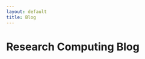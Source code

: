 ```yaml
---
layout: default
title: Blog
---
```


<style>
    .blog-card {
        border: 1px solid #ddd;
        border-radius: 8px;
        padding: 20px;
        margin-bottom: 20px;
        transition: box-shadow 0.3s ease;
    }
    .blog-card:hover {
        box-shadow: 0 4px 8px rgba(0,0,0,0.1);
    }
    .blog-card h2 {
        margin-top: 0;
    }
    .blog-card .meta {
        color: #666;
        font-size: 0.9em;
        margin-bottom: 10px;
    }
    .blog-card .preview-area {
        margin-top: 20px;
        border-top: 1px solid #eee;
        padding-top: 20px;
    }
    .blog-card iframe {
        width: 100%;
        height: 600px;
        border: 1px solid #ccc;
        border-radius: 4px;
    }
</style>

# Research Computing Blog

<div id="blog-posts"></div>

<script>
    document.addEventListener("DOMContentLoaded", function() {
        fetch('/_data/blog_posts.json')
            .then(response => response.json())
            .then(posts => {
                const postsContainer = document.getElementById('blog-posts');
                posts.sort((a, b) => new Date(b.date) - new Date(a.date));

                posts.forEach(post => {
                    const postElement = document.createElement('div');
                    postElement.className = 'blog-card';

                    const gdoc_url_embed = post.gdoc_url.replace("/edit?usp=sharing", "/pub?embedded=true");

                    postElement.innerHTML = `
                        <h2>${post.title}</h2>
                        <div class="meta">By ${post.author} on ${post.date}</div>
                        <p>${post.description}</p>
                        <a href="${post.gdoc_url}" target="_blank" class="btn btn-primary">Open in New Tab</a>
                        <button class="btn btn-secondary preview-btn" data-gdoc-url="${gdoc_url_embed}">Preview Here</button>
                        <div class="preview-area" style="display: none;"></div>
                    `;
                    postsContainer.appendChild(postElement);
                });

                document.querySelectorAll('.preview-btn').forEach(button => {
                    button.addEventListener('click', function() {
                        const previewArea = this.nextElementSibling;
                        if (previewArea.style.display === 'none') {
                            const iframe = document.createElement('iframe');
                            iframe.src = this.dataset.gdocUrl;
                            previewArea.innerHTML = '';
                            previewArea.appendChild(iframe);
                            previewArea.style.display = 'block';
                            this.textContent = 'Close Preview';
                        } else {
                            previewArea.style.display = 'none';
                            previewArea.innerHTML = '';
                            this.textContent = 'Preview Here';
                        }
                    });
                });
            });
    });
</script>
